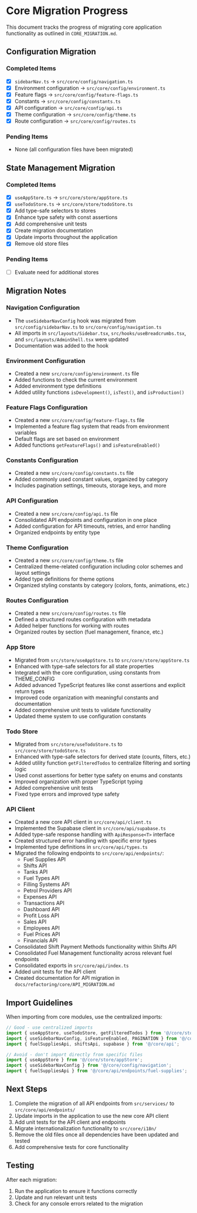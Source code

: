 # Core Migration Progress

This document tracks the progress of migrating core application functionality as outlined in `CORE_MIGRATION.md`.

## Configuration Migration

### Completed Items
- [x] `sidebarNav.ts` → `src/core/config/navigation.ts`
- [x] Environment configuration → `src/core/config/environment.ts`
- [x] Feature flags → `src/core/config/feature-flags.ts`
- [x] Constants → `src/core/config/constants.ts`
- [x] API configuration → `src/core/config/api.ts`
- [x] Theme configuration → `src/core/config/theme.ts`
- [x] Route configuration → `src/core/config/routes.ts`

### Pending Items
- None (all configuration files have been migrated)

## State Management Migration

### Completed Items
- [x] `useAppStore.ts` → `src/core/store/appStore.ts`
- [x] `useTodoStore.ts` → `src/core/store/todoStore.ts`
- [x] Add type-safe selectors to stores
- [x] Enhance type safety with const assertions
- [x] Add comprehensive unit tests
- [x] Create migration documentation
- [x] Update imports throughout the application
- [x] Remove old store files

### Pending Items
- [ ] Evaluate need for additional stores

## Migration Notes

### Navigation Configuration
- The `useSidebarNavConfig` hook was migrated from `src/config/sidebarNav.ts` to `src/core/config/navigation.ts`
- All imports in `src/layouts/Sidebar.tsx`, `src/hooks/useBreadcrumbs.tsx`, and `src/layouts/AdminShell.tsx` were updated
- Documentation was added to the hook

### Environment Configuration
- Created a new `src/core/config/environment.ts` file
- Added functions to check the current environment
- Added environment type definitions
- Added utility functions `isDevelopment()`, `isTest()`, and `isProduction()`

### Feature Flags Configuration
- Created a new `src/core/config/feature-flags.ts` file
- Implemented a feature flag system that reads from environment variables
- Default flags are set based on environment
- Added functions `getFeatureFlags()` and `isFeatureEnabled()`

### Constants Configuration
- Created a new `src/core/config/constants.ts` file
- Added commonly used constant values, organized by category
- Includes pagination settings, timeouts, storage keys, and more

### API Configuration
- Created a new `src/core/config/api.ts` file
- Consolidated API endpoints and configuration in one place
- Added configuration for API timeouts, retries, and error handling
- Organized endpoints by entity type

### Theme Configuration
- Created a new `src/core/config/theme.ts` file
- Centralized theme-related configuration including color schemes and layout settings
- Added type definitions for theme options
- Organized styling constants by category (colors, fonts, animations, etc.)

### Routes Configuration
- Created a new `src/core/config/routes.ts` file
- Defined a structured routes configuration with metadata
- Added helper functions for working with routes
- Organized routes by section (fuel management, finance, etc.)

### App Store
- Migrated from `src/store/useAppStore.ts` to `src/core/store/appStore.ts`
- Enhanced with type-safe selectors for all state properties
- Integrated with the core configuration, using constants from THEME_CONFIG
- Added advanced TypeScript features like const assertions and explicit return types
- Improved code organization with meaningful constants and documentation
- Added comprehensive unit tests to validate functionality
- Updated theme system to use configuration constants

### Todo Store
- Migrated from `src/store/useTodoStore.ts` to `src/core/store/todoStore.ts`
- Enhanced with type-safe selectors for derived state (counts, filters, etc.)
- Added utility function `getFilteredTodos` to centralize filtering and sorting logic
- Used const assertions for better type safety on enums and constants
- Improved organization with proper TypeScript typing
- Added comprehensive unit tests
- Fixed type errors and improved type safety

### API Client
- Created a new core API client in `src/core/api/client.ts`
- Implemented the Supabase client in `src/core/api/supabase.ts`
- Added type-safe response handling with `ApiResponse<T>` interface
- Created structured error handling with specific error types
- Implemented type definitions in `src/core/api/types.ts`
- Migrated the following endpoints to `src/core/api/endpoints/`:
  - Fuel Supplies API
  - Shifts API
  - Tanks API
  - Fuel Types API
  - Filling Systems API
  - Petrol Providers API
  - Expenses API
  - Transactions API
  - Dashboard API
  - Profit Loss API
  - Sales API
  - Employees API
  - Fuel Prices API
  - Financials API
- Consolidated Shift Payment Methods functionality within Shifts API
- Consolidated Fuel Management functionality across relevant fuel endpoints
- Consolidated exports in `src/core/api/index.ts`
- Added unit tests for the API client
- Created documentation for API migration in `docs/refactoring/core/API_MIGRATION.md`

## Import Guidelines

When importing from core modules, use the centralized imports:

```typescript
// Good - use centralized imports
import { useAppStore, useTodoStore, getFilteredTodos } from '@/core/store';
import { useSidebarNavConfig, isFeatureEnabled, PAGINATION } from '@/core/config';
import { fuelSuppliesApi, shiftsApi, supabase } from '@/core/api';

// Avoid - don't import directly from specific files
import { useAppStore } from '@/core/store/appStore';
import { useSidebarNavConfig } from '@/core/config/navigation';
import { fuelSuppliesApi } from '@/core/api/endpoints/fuel-supplies';
```

## Next Steps

1. Complete the migration of all API endpoints from `src/services/` to `src/core/api/endpoints/`
2. Update imports in the application to use the new core API client
3. Add unit tests for the API client and endpoints
4. Migrate internationalization functionality to `src/core/i18n/`
5. Remove the old files once all dependencies have been updated and tested
6. Add comprehensive tests for core functionality

## Testing

After each migration:
1. Run the application to ensure it functions correctly
2. Update and run relevant unit tests
3. Check for any console errors related to the migration 
